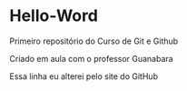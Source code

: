 # Hello-Word
 Primeiro repositório do Curso de Git e Github

Criado em aula com o professor Guanabara

Essa linha eu alterei pelo site do GitHub
